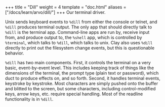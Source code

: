 +++
title = "Dill"
weight = 4
template = "doc.html"
aliases = ["/docs/learn/arvo/dill/"]
+++
Our terminal driver.

Unix sends keyboard events to `%dill` from either the console or telnet,
and `%dill` produces terminal output. The only app that should directly
talk to `%dill` is the terminal app. Command-line apps are run by,
receive input from, and produce output to, the `%shell` app, which is
controlled by `%terminal`, which talks to `%dill`, which talks to unix.
Clay also uses `%dill` directly to print out the filesystem change
events, but this is questionable behavior.

`%dill` has two main components. First, it controls the terminal on a
very basic, event-by-event level. This includes keeping track of things
like the dimensions of the terminal, the prompt type (plain text or
password), which duct to produce effects on, and so forth. Second, it
handles terminal events, keystroke by keystroke. Most characters are
simply pushed onto the buffer and blitted to the screen, but some
characters, including control-modified keys, arrow keys, etc. require
special handling. Most of the readline functionality is in `%dill`.
